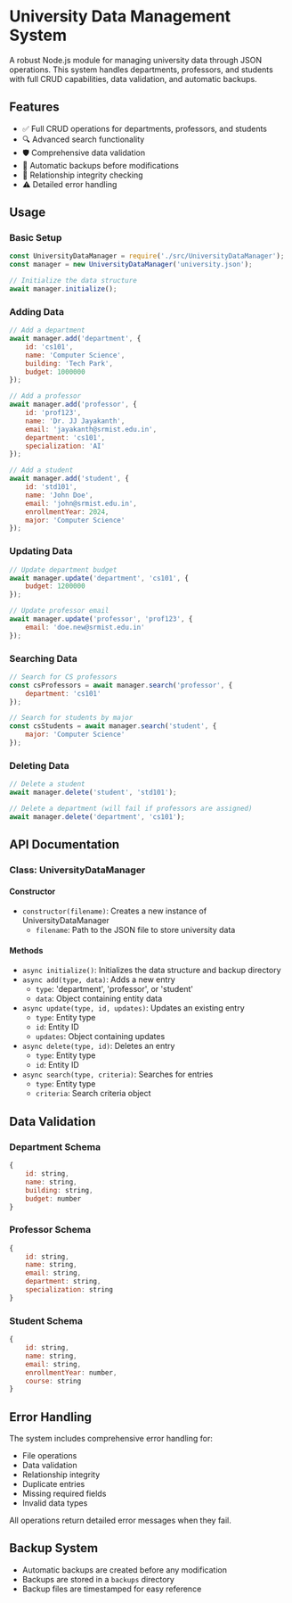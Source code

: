 # University Data Management System

A robust Node.js module for managing university data through JSON operations. This system handles departments, professors, and students with full CRUD capabilities, data validation, and automatic backups.

## Features

- ✅ Full CRUD operations for departments, professors, and students
- 🔍 Advanced search functionality
- 🛡️ Comprehensive data validation
- 💾 Automatic backups before modifications
- 🔗 Relationship integrity checking
- ⚠️ Detailed error handling

## Usage

### Basic Setup

```javascript
const UniversityDataManager = require('./src/UniversityDataManager');
const manager = new UniversityDataManager('university.json');

// Initialize the data structure
await manager.initialize();
```

### Adding Data

```javascript
// Add a department
await manager.add('department', {
    id: 'cs101',
    name: 'Computer Science',
    building: 'Tech Park',
    budget: 1000000
});

// Add a professor
await manager.add('professor', {
    id: 'prof123',
    name: 'Dr. JJ Jayakanth',
    email: 'jayakanth@srmist.edu.in',
    department: 'cs101',
    specialization: 'AI'
});

// Add a student
await manager.add('student', {
    id: 'std101',
    name: 'John Doe',
    email: 'john@srmist.edu.in',
    enrollmentYear: 2024,
    major: 'Computer Science'
});
```

### Updating Data

```javascript
// Update department budget
await manager.update('department', 'cs101', {
    budget: 1200000
});

// Update professor email
await manager.update('professor', 'prof123', {
    email: 'doe.new@srmist.edu.in'
});
```

### Searching Data

```javascript
// Search for CS professors
const csProfessors = await manager.search('professor', {
    department: 'cs101'
});

// Search for students by major
const csStudents = await manager.search('student', {
    major: 'Computer Science'
});
```

### Deleting Data

```javascript
// Delete a student
await manager.delete('student', 'std101');

// Delete a department (will fail if professors are assigned)
await manager.delete('department', 'cs101');
```

## API Documentation

### Class: UniversityDataManager

#### Constructor

- `constructor(filename)`: Creates a new instance of UniversityDataManager
  - `filename`: Path to the JSON file to store university data

#### Methods

- `async initialize()`: Initializes the data structure and backup directory
- `async add(type, data)`: Adds a new entry
  - `type`: 'department', 'professor', or 'student'
  - `data`: Object containing entity data
- `async update(type, id, updates)`: Updates an existing entry
  - `type`: Entity type
  - `id`: Entity ID
  - `updates`: Object containing updates
- `async delete(type, id)`: Deletes an entry
  - `type`: Entity type
  - `id`: Entity ID
- `async search(type, criteria)`: Searches for entries
  - `type`: Entity type
  - `criteria`: Search criteria object

## Data Validation

### Department Schema
```javascript
{
    id: string,
    name: string,
    building: string,
    budget: number
}
```

### Professor Schema
```javascript
{
    id: string,
    name: string,
    email: string,
    department: string,
    specialization: string
}
```

### Student Schema
```javascript
{
    id: string,
    name: string,
    email: string,
    enrollmentYear: number,
    course: string
}
```

## Error Handling

The system includes comprehensive error handling for:
- File operations
- Data validation
- Relationship integrity
- Duplicate entries
- Missing required fields
- Invalid data types

All operations return detailed error messages when they fail.

## Backup System

- Automatic backups are created before any modification
- Backups are stored in a `backups` directory
- Backup files are timestamped for easy reference



